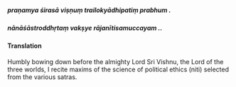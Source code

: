 ##### praṇamya śirasā viṣṇuṃ trailokyādhipatiṃ prabhum .
##### nānāśāstroddhṛtaṃ vakṣye rājanītisamuccayam ..

#### Translation

Humbly bowing down before the almighty Lord Sri Vishnu, the Lord of the three worlds, I recite maxims of the science of political ethics (niti) selected from the various satras.
